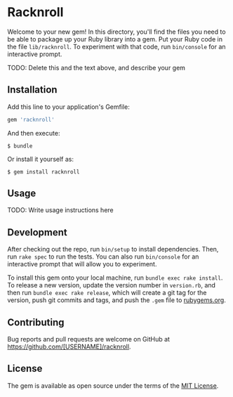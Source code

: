 # Racknroll

Welcome to your new gem! In this directory, you'll find the files you need to be able to package up your Ruby library into a gem. Put your Ruby code in the file `lib/racknroll`. To experiment with that code, run `bin/console` for an interactive prompt.

TODO: Delete this and the text above, and describe your gem

## Installation

Add this line to your application's Gemfile:

```ruby
gem 'racknroll'
```

And then execute:

    $ bundle

Or install it yourself as:

    $ gem install racknroll

## Usage

TODO: Write usage instructions here

## Development

After checking out the repo, run `bin/setup` to install dependencies. Then, run `rake spec` to run the tests. You can also run `bin/console` for an interactive prompt that will allow you to experiment.

To install this gem onto your local machine, run `bundle exec rake install`. To release a new version, update the version number in `version.rb`, and then run `bundle exec rake release`, which will create a git tag for the version, push git commits and tags, and push the `.gem` file to [rubygems.org](https://rubygems.org).

## Contributing

Bug reports and pull requests are welcome on GitHub at https://github.com/[USERNAME]/racknroll.


## License

The gem is available as open source under the terms of the [MIT License](http://opensource.org/licenses/MIT).

